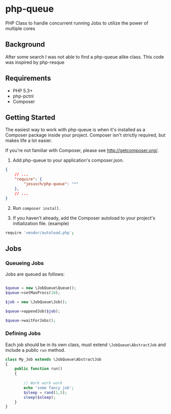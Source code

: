 # php-queue
PHP Class to handle concurrent running Jobs to utilize the power of multiple cores

## Background ##

After some search I was not able to find a php-queue alike class.
This code was inspired by php-resque

## Requirements ##

* PHP 5.3+
* php-pctnl
* Composer

## Getting Started ##

The easiest way to work with php-queue is when it's installed as a
Composer package inside your project. Composer isn't strictly
required, but makes life a lot easier.

If you're not familiar with Composer, please see <http://getcomposer.org/>.

1. Add php-queue to your application's composer.json.

```json
{
    // ...
    "require": {
        "jesusch/php-queue": "*"  
    },
    // ...
}
```

2. Run `composer install`.

3. If you haven't already, add the Composer autoload to your project's
   initialization file. (example)

```sh
require 'vendor/autoload.php';
```

## Jobs ##

### Queueing Jobs ###

Jobs are queued as follows:

```php

$queue = new \JobQueue\Queue();
$queue->setMaxProcs(10);

$job = new \JobQueue\Job();

$queue->appendJob($job);

$queue->waitForJobs();
```

### Defining Jobs ###

Each job should be in its own class, must extend `\JobQueue\AbstractJob` and include a public `run` method.

```php
class My_Job extends \JobQueue\AbstractJob
{
    public function run()
    {
        
        // Work work work
        echo 'some fancy job';
        $sleep = rand(1,5);
        sleep($sleep);
    }
}
```



